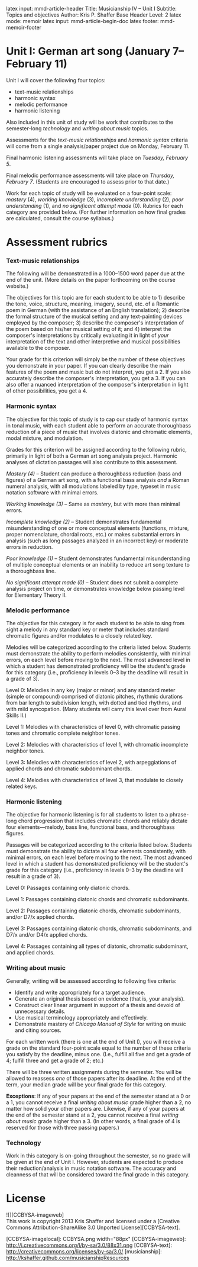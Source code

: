 latex input:	mmd-article-header
Title:	Musicianship IV – Unit I
Subtitle:	Topics and objectives
Author:	Kris P. Shaffer
Base Header Level:	2
latex mode:	memoir
latex input:	mmd-article-begin-doc
latex footer:	mmd-memoir-footer

# Unit I: German art song (January 7–February 11) #

Unit I will cover the following four topics:

- text-music relationships  
- harmonic syntax    
- melodic performance  
- harmonic listening    

Also included in this unit of study will be work that contributes to the semester-long *technology* and *writing about music* topics.

Assessments for the *text-music relationships* and *harmonic syntax* criteria will come from a single analysis/paper project due on Monday, February 11.

Final harmonic listening assessments will take place on *Tuesday, February 5*.

Final melodic performance assessments will take place on *Thursday, February 7*. (Students are encouraged to assess prior to that date.)

Work for each topic of study will be evaluated on a four-point scale: *mastery* (4), *working knowledge* (3), *incomplete understanding* (2), *poor understanding* (1), and *no significant attempt made* (0). Rubrics for each category are provided below. (For further information on how final grades are calculated, consult the course syllabus.)


# Assessment rubrics #

### Text-music relationships ###

The following will be demonstrated in a 1000–1500 word paper due at the end of the unit. (More details on the paper forthcoming on the course website.)

The objectives for this topic are for each student to be able to 1) describe the tone, voice, structure, meaning, imagery, sound, etc. of a Romantic poem in German (with the assistance of an English translation); 2) describe the formal structure of the musical setting and any text-painting devices employed by the composer; 3) describe the composer's interpretation of the poem based on his/her musical setting of it; and 4) interpret the composer's interpretations by critically evaluating it in light of *your* interpretation of the text and other interpretive and musical possibilities available to the composer.

Your grade for this criterion will simply be the number of these objectives you demonstrate in your paper. If you can clearly describe the main features of the poem and music but do not interpret, you get a 2. If you also accurately describe the composer's interpretation, you get a 3. If you can also offer a nuanced interpretation of the composer's interpretation in light of other possibilities, you get a 4.


### Harmonic syntax ###

The objective for this topic of study is to cap our study of harmonic syntax in tonal music, with each student able to perform an accurate thoroughbass reduction of a piece of music that involves diatonic and chromatic elements, modal mixture, and modulation.

Grades for this criterion will be assigned according to the following rubric, primarily in light of both a German art song analysis project. Harmonic analyses of dictation passages will also contribute to this assessment.

*Mastery (4)* – Student can produce a thoroughbass reduction (bass and figures) of a German art song, with a functional bass analysis *and* a Roman numeral analysis, with all modulations labeled by type, typeset in music notation software with minimal errors.

*Working knowledge (3)* – Same as *mastery*, but with more than minimal errors.

*Incomplete knowledge (2)* – Student demonstrates fundamental misunderstanding of one or more conceptual elements (functions, mixture, proper nomenclature, chordal roots, etc.) or makes substantial errors in analysis (such as long passages analyzed in an incorrect key) or moderate errors in reduction.

*Poor knowledge (1)* – Student demonstrates fundamental misunderstanding of multiple conceptual elements or an inability to reduce art song texture to a thoroughbass line.

*No significant attempt made (0)* – Student does not submit a complete analysis project on time, or demonstrates knowledge below passing level for Elementary Theory II.


### Melodic performance ###

The objective for this category is for each student to be able to sing from sight a melody in any standard key or meter that includes standard chromatic figures and/or modulates to a closely related key.

Melodies will be categorized according to the criteria listed below. Students must demonstrate the ability to perform melodies consistently, with minimal errors, on each level before moving to the next. The most advanced level in which a student has demonstrated proficiency will be the student's grade for this category (i.e., proficiency in levels 0–3 by the deadline will result in a grade of 3).

Level 0: Melodies in any key (major or minor) and any standard meter (simple or compound) comprised of diatonic pitches, rhythmic durations from bar length to subdivision length, with dotted and tied rhythms, and with mild syncopation. (Many students will carry this level over from Aural Skills II.)

Level 1: Melodies with characteristics of level 0, with chromatic passing tones and chromatic complete neighbor tones.

Level 2: Melodies with characteristics of level 1, with chromatic incomplete neighbor tones.

Level 3: Melodies with characteristics of level 2, with arpeggiations of applied chords and chromatic subdominant chords.

Level 4: Melodies with characteristics of level 3, that modulate to closely related keys.


### Harmonic listening ###

The objective for harmonic listening is for all students to listen to a phrase-long chord progression that includes chromatic chords and reliably dictate four elements—melody, bass line, functional bass, and thoroughbass figures. 

Passages will be categorized according to the criteria listed below. Students must demonstrate the ability to dictate all four elements consistently, with minimal errors, on each level before moving to the next. The most advanced level in which a student has demonstrated proficiency will be the student's grade for this category (i.e., proficiency in levels 0–3 by the deadline will result in a grade of 3).

Level 0: Passages containing only diatonic chords.

Level 1: Passages containing diatonic chords and chromatic subdominants.

Level 2: Passages containing diatonic chords, chromatic subdominants, and/or D7/x applied chords.

Level 3: Passages containing diatonic chords, chromatic subdominants, and D7/x and/or D4/x applied chords.

Level 4: Passages containing all types of diatonic, chromatic subdominant, and applied chords.

### Writing about music ###

Generally, writing will be assessed according to following five criteria:

* Identify and write appropriately for a target audience.
* Generate an original thesis based on evidence (that is, your analysis).
* Construct clear linear argument in support of a thesis and devoid of unnecessary details.
* Use musical terminology appropriately and effectively.
* Demonstrate mastery of *Chicago Manual of Style* for writing on music and citing sources.

For each written work (there is one at the end of Unit I), you will receive a grade on the standard four-point scale equal to the number of these criteria you satisfy by the deadline, minus one. (I.e., fulfill all five and get a grade of 4; fulfill three and get a grade of 2; etc.)

There will be three written assignments during the semester. You will be allowed to reassess *one* of those papers after its deadline. At the end of the term, your median grade will be your final grade for this category. 

**Exceptions**: If any of your papers at the end of the semester stand at a 0 or a 1, you cannot receive a final *writing about music* grade higher than a 2, no matter how solid your other papers are. Likewise, if any of your papers at the end of the semester stand at a 2, you cannot receive a final *writing about music* grade higher than a 3. (In other words, a final grade of 4 is reserved for those with three passing papers.)

### Technology ###

Work in this category is on-going throughout the semester, so no grade will be given at the end of Unit I. However, students are expected to produce their reduction/analysis in music notation software. The accuracy and cleanness of that will be considered toward the final grade in this category.


# License #

![][CCBYSA-imageweb]  
This work is copyright 2013 Kris Shaffer and licensed under a [Creative Commons Attribution-ShareAlike 3.0 Unported License][CCBYSA-text].

[LC]: http://learningcatalytics.com
[CCBYSA-imagelocal]: CCBYSA.png width="88px"
[CCBYSA-imageweb]: http://i.creativecommons.org/l/by-sa/3.0/88x31.png
[CCBYSA-text]: http://creativecommons.org/licenses/by-sa/3.0/
[musicianship]: http://kshaffer.github.com/musicianshipResources
